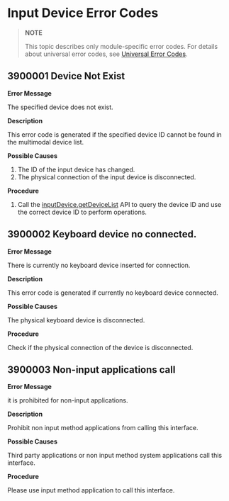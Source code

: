 # Input Device Error Codes

> **NOTE**
>
> This topic describes only module-specific error codes. For details about universal error codes, see [Universal Error Codes](../errorcode-universal.md).

## 3900001 Device Not Exist

**Error Message**

The specified device does not exist.

**Description**

This error code is generated if the specified device ID cannot be found in the multimodal device list.

**Possible Causes**

1. The ID of the input device has changed.
2. The physical connection of the input device is disconnected.

**Procedure**

1. Call the [inputDevice.getDeviceList](js-apis-inputdevice.md) API to query the device ID and use the correct device ID to perform operations.
   
## 3900002 Keyboard device no connected.

**Error Message**

There is currently no keyboard device inserted for connection.

**Description**

This error code is generated if currently no keyboard device connected.

**Possible Causes**

The physical keyboard device is disconnected.

**Procedure**

Check if the physical connection of the device is disconnected.

## 3900003 Non-input applications call

**Error Message**

it is prohibited for non-input applications.

**Description**

Prohibit non input method applications from calling this interface.

**Possible Causes**

Third party applications or non input method system applications call this interface.

**Procedure**

Please use input method application to call this interface.
